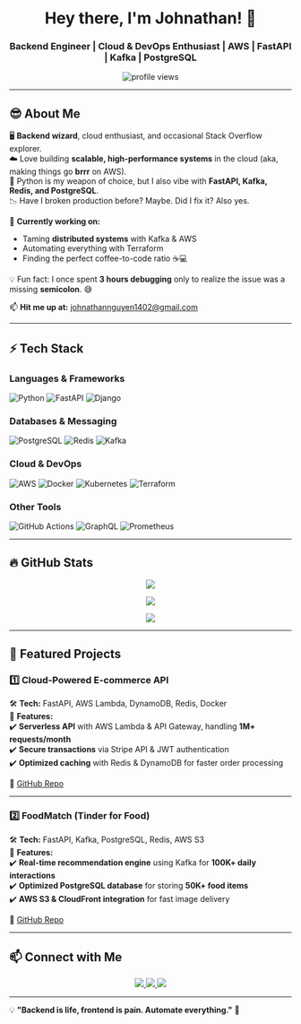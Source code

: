 <h1 align="center">Hey there, I'm Johnathan! 👋</h1>
<h3 align="center">Backend Engineer | Cloud & DevOps Enthusiast | AWS | FastAPI | Kafka | PostgreSQL</h3>

<p align="center">
  <img src="https://komarev.com/ghpvc/?username=Hungruong&label=Profile+Views&color=blue&style=plastic" alt="profile views" />
</p>

---

## 😎 About Me  

🖥️ **Backend wizard**, cloud enthusiast, and occasional Stack Overflow explorer.  
☁️ Love building **scalable, high-performance systems** in the cloud (aka, making things go **brrr** on AWS).  
🐍 Python is my weapon of choice, but I also vibe with **FastAPI, Kafka, Redis, and PostgreSQL**.  
📉 Have I broken production before? Maybe. Did I fix it? Also yes.  

🚀 **Currently working on:**  
- Taming **distributed systems** with Kafka & AWS  
- Automating everything with Terraform  
- Finding the perfect coffee-to-code ratio ☕💻  

💡 Fun fact: I once spent **3 hours debugging** only to realize the issue was a missing **semicolon**. 😅  

📫 **Hit me up at:** johnathannguyen1402@gmail.com

---

## ⚡ Tech Stack  

### **Languages & Frameworks**  
![Python](https://img.shields.io/badge/-Python-3776AB?style=flat-square&logo=python&logoColor=white)
![FastAPI](https://img.shields.io/badge/-FastAPI-009688?style=flat-square&logo=fastapi&logoColor=white)
![Django](https://img.shields.io/badge/-Django-092E20?style=flat-square&logo=django&logoColor=white)

### **Databases & Messaging**  
![PostgreSQL](https://img.shields.io/badge/-PostgreSQL-336791?style=flat-square&logo=postgresql&logoColor=white)
![Redis](https://img.shields.io/badge/-Redis-DC382D?style=flat-square&logo=redis&logoColor=white)
![Kafka](https://img.shields.io/badge/-Kafka-231F20?style=flat-square&logo=apache-kafka&logoColor=white)

### **Cloud & DevOps**  
![AWS](https://img.shields.io/badge/-AWS-232F3E?style=flat-square&logo=amazon-aws&logoColor=white)
![Docker](https://img.shields.io/badge/-Docker-2496ED?style=flat-square&logo=docker&logoColor=white)
![Kubernetes](https://img.shields.io/badge/-Kubernetes-326CE5?style=flat-square&logo=kubernetes&logoColor=white)
![Terraform](https://img.shields.io/badge/-Terraform-7B42BC?style=flat-square&logo=terraform&logoColor=white)

### **Other Tools**  
![GitHub Actions](https://img.shields.io/badge/-GitHub%20Actions-2088FF?style=flat-square&logo=github-actions&logoColor=white)
![GraphQL](https://img.shields.io/badge/-GraphQL-E10098?style=flat-square&logo=graphql&logoColor=white)
![Prometheus](https://img.shields.io/badge/-Prometheus-E6522C?style=flat-square&logo=prometheus&logoColor=white)

---

## 🔥 GitHub Stats  

<p align="center">
  <img src="https://github-readme-streak-stats.herokuapp.com/?user=Hungruong&theme=tokyonight&hide_border=true" />
</p>

<p align="center">
  <img src="https://github-readme-stats.vercel.app/api?username=Hungruong&show_icons=true&theme=tokyonight&hide_border=true&count_private=true" />
</p>

<p align="center">
  <img src="https://github-readme-stats.vercel.app/api/top-langs/?username=Hungruong&layout=compact&theme=tokyonight&hide_border=true" />
</p>

---

## 📌 Featured Projects  

### **1️⃣ Cloud-Powered E-commerce API**  
🛠 **Tech:** FastAPI, AWS Lambda, DynamoDB, Redis, Docker  
📌 **Features:**  
✔️ **Serverless API** with AWS Lambda & API Gateway, handling **1M+ requests/month**  
✔️ **Secure transactions** via Stripe API & JWT authentication  
✔️ **Optimized caching** with Redis & DynamoDB for faster order processing  

🔗 [GitHub Repo](https://github.com/Hungruong/Cloud-Ecommerce-API)

---

### **2️⃣ FoodMatch (Tinder for Food)**  
🛠 **Tech:** FastAPI, Kafka, PostgreSQL, Redis, AWS S3  
📌 **Features:**  
✔️ **Real-time recommendation engine** using Kafka for **100K+ daily interactions**  
✔️ **Optimized PostgreSQL database** for storing **50K+ food items**  
✔️ **AWS S3 & CloudFront integration** for fast image delivery  

🔗 [GitHub Repo](https://github.com/Hungruong/FoodMatch)

---

## 📫 Connect with Me  

<p align="center">
  <a href="https://linkedin.com/in/hungtk04">
    <img src="https://img.shields.io/badge/-LinkedIn-0A66C2?style=flat-square&logo=linkedin&logoColor=white" />
  </a>
  <a href="mailto:hungkhanh.truong112@gmail.com">
    <img src="https://img.shields.io/badge/-Email-D14836?style=flat-square&logo=gmail&logoColor=white" />
  </a>
  <a href="https://github.com/Hungruong">
    <img src="https://img.shields.io/badge/-GitHub-181717?style=flat-square&logo=github&logoColor=white" />
  </a>
</p>

---

💡 **"Backend is life, frontend is pain. Automate everything."** 🚀  
